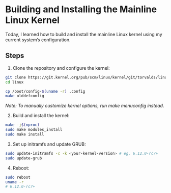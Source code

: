 # Building and Installing the Mainline Linux Kernel

Today, I learned how to build and install the mainline Linux kernel using my current system’s configuration.

## Steps

1. Clone the repository and configure the kernel:
```bash
git clone https://git.kernel.org/pub/scm/linux/kernel/git/torvalds/linux.git
cd linux
```
```bash
cp /boot/config-$(uname -r) .config
make olddefconfig
   ```
  *Note: To manually customize kernel options, run make menuconfig instead.*

2. Build and install the kernel:
```bash
make -j$(nproc)
sudo make modules_install
sudo make install
```

3.	Set up initramfs and update GRUB:
```bash
sudo update-initramfs -c -k <your-kernel-version> # eg. 6.12.0-rc7+
sudo update-grub

```
4.	Reboot:
```bash
sudo reboot
uname -r
# 6.12.0-rc7+
```



